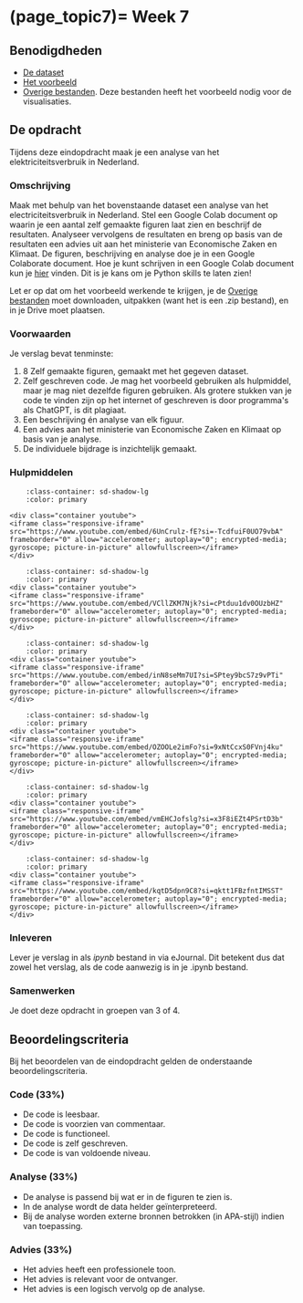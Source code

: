 (page_topic7)=
Week 7
=======================

## Benodigdheden
- [De dataset](https://github.com/Remi-ui/python_tb/releases/download/Electricity_dataset/Electricity.zip)
- [Het voorbeeld](https://remi-ui.github.io/python_tb/class/week07/energie_nederland.html)
- [Overige bestanden](https://github.com/Remi-ui/python_tb/releases/download/Overige_bestanden/geo_files.zip). Deze bestanden heeft het voorbeeld nodig voor de visualisaties.

## De opdracht
Tijdens deze eindopdracht maak je een analyse van het elektriciteitsverbruik in Nederland.

### Omschrijving
Maak met behulp van het bovenstaande dataset een analyse van het electriciteitsverbruik in Nederland. Stel een Google Colab document op waarin je een aantal zelf gemaakte figuren laat zien en beschrijf de resultaten. Analyseer vervolgens de resultaten en breng op basis van de resultaten een advies uit aan het ministerie van Economische Zaken en Klimaat. De figuren, beschrijving en analyse doe je in een Google Colaborate document. Hoe je kunt schrijven in een Google Colab document kun je [hier](https://colab.research.google.com/notebooks/markdown_guide.ipynb) vinden. Dit is je kans om je Python skills te laten zien!

Let er op dat om het voorbeeld werkende te krijgen, je de [Overige bestanden](https://github.com/Remi-ui/python_tb/releases/download/Overige_bestanden/geo_files.zip) moet downloaden, uitpakken (want het is een .zip bestand), en in je Drive moet plaatsen.

### Voorwaarden
Je verslag bevat tenminste:
1. 8 Zelf gemaakte figuren, gemaakt met het gegeven dataset.
2. Zelf geschreven code. Je mag het voorbeeld gebruiken als hulpmiddel, maar je mag niet dezelfde figuren gebruiken. Als grotere stukken van je code te vinden zijn op het internet of geschreven is door programma's als ChatGPT, is dit plagiaat.
3. Een beschrijving én analyse van elk figuur.
4. Een advies aan het ministerie van Economische Zaken en Klimaat op basis van je analyse.
5. De individuele bijdrage is inzichtelijk gemaakt.

### Hulpmiddelen
```{dropdown} Google Colab verbinden met Google Drive
    :class-container: sd-shadow-lg
    :color: primary

<div class="container youtube">
<iframe class="responsive-iframe" src="https://www.youtube.com/embed/6UnCrulz-fE?si=-TcdfuiF0UO79vbA" frameborder="0" allow="accelerometer; autoplay="0"; encrypted-media; gyroscope; picture-in-picture" allowfullscreen></iframe>
</div>
```

```{dropdown} Bestanden vanuit Google Drive gebruiken in Google Colab
    :class-container: sd-shadow-lg
    :color: primary
<div class="container youtube">
<iframe class="responsive-iframe" src="https://www.youtube.com/embed/VCllZKM7Njk?si=cPtduu1dv0OUzbHZ" frameborder="0" allow="accelerometer; autoplay="0"; encrypted-media; gyroscope; picture-in-picture" allowfullscreen></iframe>
</div>
```

```{dropdown} Algemene Google Colab tutorial
    :class-container: sd-shadow-lg
    :color: primary
<div class="container youtube">
<iframe class="responsive-iframe" src="https://www.youtube.com/embed/inN8seMm7UI?si=SPtey9bcS7z9vPTi" frameborder="0" allow="accelerometer; autoplay="0"; encrypted-media; gyroscope; picture-in-picture" allowfullscreen></iframe>
</div>
```

```{dropdown} Matplotlib tutorial
    :class-container: sd-shadow-lg
    :color: primary
<div class="container youtube">
<iframe class="responsive-iframe" src="https://www.youtube.com/embed/OZOOLe2imFo?si=9xNtCcxS0FVnj4ku" frameborder="0" allow="accelerometer; autoplay="0"; encrypted-media; gyroscope; picture-in-picture" allowfullscreen></iframe>
</div>
```

```{dropdown} Pandas tutorial
    :class-container: sd-shadow-lg
    :color: primary
<div class="container youtube">
<iframe class="responsive-iframe" src="https://www.youtube.com/embed/vmEHCJofslg?si=x3F8iEZt4PSrtD3b" frameborder="0" allow="accelerometer; autoplay="0"; encrypted-media; gyroscope; picture-in-picture" allowfullscreen></iframe>
</div>
```

```{dropdown} Python basics in 1 uur
    :class-container: sd-shadow-lg
    :color: primary
<div class="container youtube">
<iframe class="responsive-iframe" src="https://www.youtube.com/embed/kqtD5dpn9C8?si=qktt1FBzfntIMSST" frameborder="0" allow="accelerometer; autoplay="0"; encrypted-media; gyroscope; picture-in-picture" allowfullscreen></iframe>
</div>
```


### Inleveren
Lever je verslag in als *ipynb* bestand in via eJournal. Dit betekent dus dat zowel het verslag, als de code aanwezig is in je .ipynb bestand.

### Samenwerken

Je doet deze opdracht in groepen van 3 of 4.

## Beoordelingscriteria
Bij het beoordelen van de eindopdracht gelden de onderstaande beoordelingscriteria.

### Code (33%)
- De code is leesbaar.
- De code is voorzien van commentaar.
- De code is functioneel.
- De code is zelf geschreven.
- De code is van voldoende niveau.

### Analyse (33%)
- De analyse is passend bij wat er in de figuren te zien is.
- In de analyse wordt de data helder geïnterpreteerd.
- Bij de analyse worden externe bronnen betrokken (in APA-stijl) indien van toepassing.

### Advies (33%)
- Het advies heeft een professionele toon.
- Het advies is relevant voor de ontvanger.
- Het advies is een logisch vervolg op de analyse.
